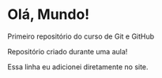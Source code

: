 # Olá, Mundo!
 Primeiro repositório do curso de Git e GitHub

Repositório criado durante uma aula!

Essa linha eu adicionei diretamente no site.
